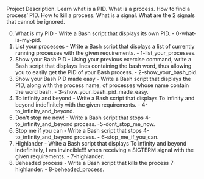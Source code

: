 
Project Description.
Learn what is a PID. What is a process. How to find a process’ PID. How to kill a process. What is a signal. What are the 2 signals that cannot be ignored.

0. What is my PID - Write a Bash script that displays its own PID. - 0-what-is-my-pid.
1. List your processes - Write a Bash script that displays a list of currently running processes with the given requirements. - 1-list_your_processes.
2. Show your Bash PID - Using your previous exercise command, write a Bash script that displays lines containing the bash word, thus allowing you to easily get the PID of your Bash process. - 2-show_your_bash_pid.
3. Show your Bash PID made easy - Write a Bash script that displays the PID, along with the process name, of processes whose name contain the word bash. - 3-show_your_bash_pid_made_easy.
4. To infinity and beyond - Write a Bash script that displays To infinity and beyond indefinitely with the given requirements. - 4-to_infinity_and_beyond.
5. Don't stop me now! - Write a Bash script that stops 4-to_infinity_and_beyond process. -5-dont_stop_me_now.
6. Stop me if you can - Write a Bash script that stops 4-to_infinity_and_beyond process. - 6-stop_me_if_you_can.
7. Highlander - Write a Bash script that displays To infinity and beyond indefinitely, I am invincible!!! when receiving a SIGTERM signal with the given requirements. - 7-highlander.
8. Beheaded process - Write a Bash script that kills the process 7-highlander. - 8-beheaded_process.

